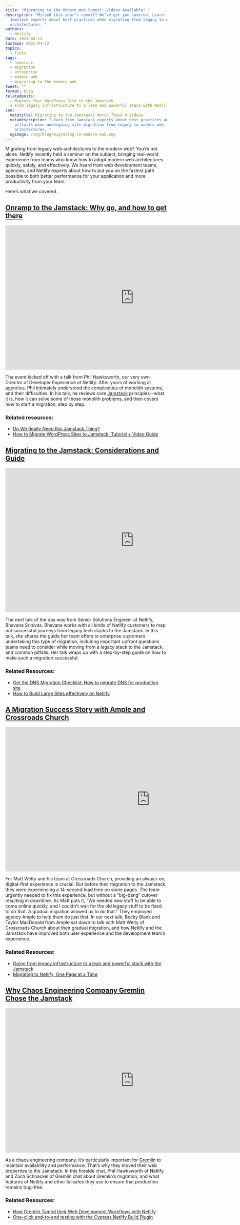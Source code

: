 ```yaml
---
title: "Migrating to the Modern Web Summit: Videos Available! "
description: "Missed this year’s summit? We’ve got you covered. Learn from
  Jamstack experts about best practices when migrating from legacy to modern web
  architectures. "
authors:
  - Netlify
date: 2021-04-13
lastmod: 2021-04-12
topics:
  - links
tags:
  - Jamstack
  - migration
  - enterprise
  - modern web
  - migrating to the modern web
tweet: ""
format: blog
relatedposts:
  - Migrate Your WordPress Site to the Jamstack
  - From legacy infrastructure to a lean and powerful stack with Netlify
seo:
  metatitle: Migrating to the Jamstack? Watch These 4 Videos
  metadescription: "Learn from Jamstack experts about best practices and common
    pitfalls when undergoing site migration from legacy to modern web
    architectures. "
  ogimage: /img/blog/migrating-to-modern-web.png
---
```

Migrating from legacy web architectures to the modern web? You’re not alone. Netlify recently held a seminar on the subject, bringing real-world experience from teams who know how to adopt modern web architectures quickly, safely, and effectively. We heard from web development teams, agencies, and Netlify experts about how to put you on the fastest path possible to both better performance for your application and more productivity from your team.

Here’s what we covered.

## [Onramp to the Jamstack: Why go, and how to get there](https://www.youtube.com/watch?v=P9i1ukyflJw&list=PLzlG0L9jlhENkyHfnKQi3XbTaX0oFf-uM&index=1)

<iframe width="800" height="450" src="https://www.youtube.com/embed/P9i1ukyflJw" title="YouTube video player" frameborder="0" allow="accelerometer; autoplay; clipboard-write; encrypted-media; gyroscope; picture-in-picture" allowfullscreen></iframe>

The event kicked off with a talk from Phil Hawksworth, our very own Director of Developer Experience at Netlify. After years of working at agencies, Phil intimately understood the complexities of monolith systems, and their difficulties. In his talk, he reviews core [Jamstack](https://www.netlify.com/jamstack/) principles--what it is, how it can solve some of those monolith problems, and then covers how to start a migration, step by step.

### Related resources:

* [Do We Really Need this Jamstack Thing?](https://www.youtube.com/watch?v=YljH-aqKUFk)
* [How to Migrate WordPress Sites to Jamstack: Tutorial + Video Guide](https://www.netlify.com/blog/2020/03/23/migrate-your-wordpress-site-to-the-jamstack/)

## [Migrating to the Jamstack: Considerations and Guide](https://www.youtube.com/watch?v=p0f77NqQTdk&list=PLzlG0L9jlhENkyHfnKQi3XbTaX0oFf-uM&index=2)

<iframe width="800" height="450" src="https://www.youtube.com/embed/p0f77NqQTdk?list=PLzlG0L9jlhENkyHfnKQi3XbTaX0oFf-uM" title="YouTube video player" frameborder="0" allow="accelerometer; autoplay; clipboard-write; encrypted-media; gyroscope; picture-in-picture" allowfullscreen></iframe>

The next talk of the day was from Senior Solutions Engineer at Netlify, Bhavana Srinivas. Bhavana works with all kinds of Netlify customers to map out successful journeys from legacy tech stacks to the Jamstack. In this talk, she shares the guide her team offers to enterprise customers undertaking this type of migration, including important upfront questions teams need to consider while moving from a legacy stack to the Jamstack, and common pitfalls. Her talk wraps up with a step-by-step guide on how to make such a migration successful.

### Related Resources:

* [Get the DNS Migration Checklist: How to migrate DNS for production site](https://www.netlify.com/blog/2021/04/06/migrating-dns-for-a-production-site-we-made-you-a-site-migration-checklist/)
* [How to Build Large Sites effectively on Netlify](https://www.netlify.com/blog/2020/06/16/building-large-sites-on-netlify/)

## [A Migration Success Story with Ample and Crossroads Church](https://www.youtube.com/watch?v=_ms3Z7YoNKw&list=PLzlG0L9jlhENkyHfnKQi3XbTaX0oFf-uM&index=4)

<iframe width="900" height="450" src="https://www.youtube.com/embed/_ms3Z7YoNKw" title="YouTube video player" frameborder="0" allow="accelerometer; autoplay; clipboard-write; encrypted-media; gyroscope; picture-in-picture" allowfullscreen></iframe>

For Matt Welty and his team at Crossroads Church, providing an always-on, digital-first experience is crucial. But before their migration to the Jamstack, they were experiencing a 14-second load time on some pages. The team urgently needed to fix this experience, but without a “big-bang” cutover resulting in downtime. As Matt puts it, “We needed new stuff to be able to come online quickly, and I couldn't wait for the old legacy stuff to be fixed to do that. A gradual migration allowed us to do that.” They employed agency Ample to help them do just that. In our next talk, Becky Blank and Taylor MacDonald from Ample sat down to talk with Matt Welty of Crossroads Church about their gradual migration, and how Netlify and the Jamstack have improved both user experience and the development team’s experience.

### Related Resources:

* [Going from legacy infrastructure to a lean and powerful stack with the Jamstack](https://www.netlify.com/blog/2020/09/30/from-legacy-infrastructure-to-a-lean-and-powerful-stack-with-netlify/)
* [Migrating to Netlify, One Page at a Time](https://www.youtube.com/watch?v=4K4_5yLLqzM)

## [Why Chaos Engineering Company Gremlin Chose the Jamstack](https://www.youtube.com/watch?v=zAqLlyFvho4&list=PLzlG0L9jlhENkyHfnKQi3XbTaX0oFf-uM&index=3)

<iframe width="800" height="450" src="https://www.youtube.com/embed/zAqLlyFvho4" title="YouTube video player" frameborder="0" allow="accelerometer; autoplay; clipboard-write; encrypted-media; gyroscope; picture-in-picture" allowfullscreen></iframe>

As a chaos engineering company, it’s particularly important for [Gremlin](https://www.gremlin.com/) to maintain availability and performance. That’s why they moved their web properties to the Jamstack. In this fireside chat, Phil Hawksworth of Netlify and Zach Schnackel of Gremlin chat about Gremlin’s migration, and what features of Netlify and other failsafes they use to ensure that production remains bug-free.

### Related Resources:

* [How Gremlin Tamed their Web Development Workflows with Netlify](https://www.netlify.com/blog/2021/04/07/how-gremlin-tamed-their-web-development-workflows-with-netlify/)
* [One-click end-to-end testing with the Cypress Netlify Build Plugin](http://netlify.com/blog/2021/03/11/netlify-build-plugin-of-the-week-cypress/)